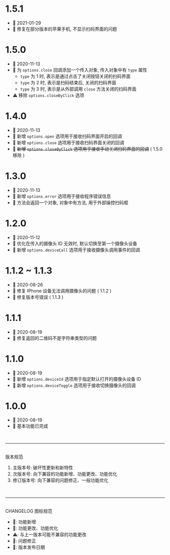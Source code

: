 # 1.5.1
  - 📅 2021-01-29
  - 🐞 修复在部分版本的苹果手机, 不显示扫码界面的问题

# 1.5.0
  - 📅 2020-11-13
  - 🌟 为 `options.close` 回调添加一个传入对象, 传入对象中有 `type` 属性
    - `type` 为 1 时, 表示是通过点击了关闭按钮关闭的扫码界面
    - `type` 为 2 时, 表示是扫码结束后, 关闭的扫码界面
    - `type` 为 3 时, 表示是从外部调用 `close` 方法关闭的扫码界面
  - ⚠️ 移除 `options.closeByClick` 选项

# 1.4.0
  - 📅 2020-11-13
  - 🌟 新增 `options.open` 选项用于接收扫码界面开启的回调
  - 🌟 新增 `options.close` 选项用于接收扫码界面关闭的回调
  - 🌟 <s>新增 `options.closeByClick` 选项用于接收手动关闭扫码界面的回调</s> ( 1.5.0 移除 )

# 1.3.0
  - 📅 2020-11-13
  - 🌟 新增 `options.error` 选项用于接收程序错误信息
  - 🌟 方法会返回一个对象, 对象中有方法, 用于外部操控扫码框

# 1.2.0
  - 📅 2020-11-12
  - 💄 优化在传入的摄像头 ID 无效时, 默认切换至第一个摄像头设备
  - 🌟 新增 `options.deviceCall` 选项用于接收摄像头调用事件的回调

# 1.1.2 ~ 1.1.3
  - 📅 2020-08-26
  - 🐞 修复 IPhone 设备无法调用摄像头的问题 ( 1.1.2 )
  - 🐞 修复版本号错误 ( 1.1.3 )

# 1.1.1
  - 📅 2020-08-19
  - 🐞 修复返回的二维码不是字符串类型的问题

# 1.1.0
  - 📅 2020-08-19
  - 🌟 新增 `options.deviceId` 选项用于指定默认打开的摄像头设备 ID
  - 🌟 新增 `options.deviceToggle` 选项用于接收切换摄像头的回调

# 1.0.0
  - 📅 2020-08-19
  - 🌟 基本功能已完成

<br>
<hr>
<br>
版本规范

1. 主版本号: 破坏性更新和新特性
2. 次版本号: 向下兼容的功能新增、功能更改、功能优化
3. 修订版本号: 向下兼容的问题修正、一般功能优化
<br>
<hr>
<br>
CHANGELOG 图标规范

- 🌟: 功能新增<br>
- 💄: 功能更改、功能优化<br>
- ⚠️: 与上一版本可能不兼容的功能更改<br>
- 🐞: 问题修正<br>
- 📅: 版本发布日期